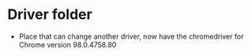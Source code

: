 # Driver folder
  * Place that can change another driver, now have the chromedriver for Chrome version 98.0.4758.80
